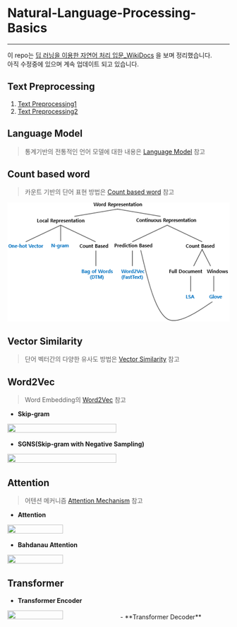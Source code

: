 # Natural-Language-Processing-Basics

---

이 repo는 [딥 러닝을 이용한 자연어 처리 입문_WikiDocs](https://wikidocs.net/book/2155) 을 보며 정리했습니다. <br>
아직 수정중에 있으며 계속 업데이트 되고 있습니다.


## Text Preprocessing
  1. [Text Preprocessing1](./Text_Preprocessing_1.ipynb)
  2. [Text Preprocessing2](./Text_Preprocessing_2.ipynb)

## Language Model
> 통계기반의 전통적인 언어 모델에 대한 내용은 [Language Model](./Language_Model.ipynb) 참고

## Count based word
> 카운트 기반의 단어 표현 방법은 [Count based word](./Count_based_word.ipynb) 참고

![png](/assets/wordrepresentation.png)

## Vector Similarity
> 단어 벡터간의 다양한 유사도 방법은 [Vector Similarity](./Vector_Similarity.ipynb) 참고

## Word2Vec
> Word Embedding의 [Word2Vec](./Word_Embedding.ipynb) 참고
- **Skip-gram**
<img src = "https://github.com/eatchu/Natural-Language-Processing-Basics/blob/master/assets/skip-gram.JPG" width="70%" height="50%">

- **SGNS(Skip-gram with Negative Sampling)**
<img src = "https://github.com/eatchu/Natural-Language-Processing-Basics/blob/master/assets/sgns.JPG" width="70%" height="50%">

## Attention
> 어텐션 메커니즘 [Attention Mechanism](./Attention.ipynb) 참고
- **Attention**
<img src = "https://github.com/eatchu/Natural-Language-Processing-Basics/blob/master/assets/attention.JPG" width="50%" height="30%">

- **Bahdanau Attention**
<img src = "https://github.com/eatchu/Natural-Language-Processing-Basics/blob/master/assets/bahdanau.jpg" width="50%" height="30%">

## Transformer
- **Transformer Encoder**
<img src = "https://github.com/eatchu/Natural-Language-Processing-Basics/blob/master/assets/transformer-encoder.jpg" width="50%" height="70%">
- **Transformer Decoder**
